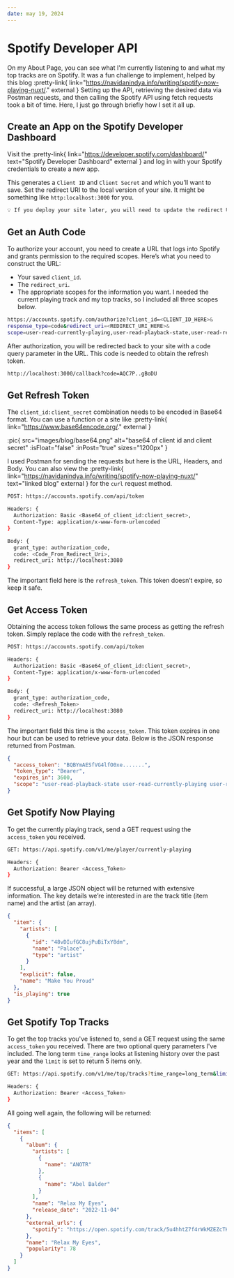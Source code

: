 ```yaml
---
date: may 19, 2024
---
```


# Spotify Developer API

On my About Page, you can see what I'm currently listening to and what my top tracks are on Spotify. It was a fun challenge to implement, helped by this blog :pretty-link{ link="https://navidanindya.info/writing/spotify-now-playing-nuxt/." external } Setting up the API, retrieving the desired data via Postman requests, and then calling the Spotify API using fetch requests took a bit of time. Here, I just go through briefly how I set it all up.

## Create an App on the Spotify Developer Dashboard

Visit the :pretty-link{ link="https://developer.spotify.com/dashboard/" text="Spotify Developer Dashboard" external } and log in with your Spotify credentials to create a new app.

This generates a `Client ID` and `Client Secret` and which you'll want to save. Set the redirect URI to the local version of your site. It might be something like `http:localhost:3000` for you.

```tex
💡 If you deploy your site later, you will need to update the redirect URI to match the deployed site's URL.
```

## Get an Auth Code

To authorize your account, you need to create a URL that logs into Spotify and grants permission to the required scopes. Here’s what you need to construct the URL:

- Your saved `client_id`.
- The `redirect_uri`.
- The appropriate scopes for the information you want. I needed the current playing track and my top tracks, so I included all three scopes below.

```bash
https://accounts.spotify.com/authorize?client_id=<CLIENT_ID_HERE>&
response_type=code&redirect_uri=<REDIRECT_URI_HERE>&
scope=user-read-currently-playing,user-read-playback-state,user-read-recently-played,user-top-read
```

After authorization, you will be redirected back to your site with a code query parameter in the URL. This code is needed to obtain the refresh token.

```bash
http://localhost:3000/callback?code=AQC7P..gBoDU
```

## Get Refresh Token

The `client_id:client_secret` combination needs to be encoded in Base64 format. You can use a function or a site like :pretty-link{ link="https://www.base64encode.org/." external }

:pic{ src="images/blog/base64.png" alt="base64 of client id and client secret" :isFloat="false" :inPost="true" sizes="1200px" }

I used Postman for sending the requests but here is the URL, Headers, and Body. You can also view the :pretty-link{ link="https://navidanindya.info/writing/spotify-now-playing-nuxt/" text="linked blog" external } for the `curl` request method.

```bash
POST: https://accounts.spotify.com/api/token

Headers: {
  Authorization: Basic <Base64_of_client_id:client_secret>,
  Content-Type: application/x-www-form-urlencoded
}

Body: {
  grant_type: authorization_code,
  code: <Code_From_Redirect_Uri>,
  redirect_uri: http://localhost:3080
}
```

The important field here is the `refresh_token`. This token doesn’t expire, so keep it safe.

## Get Access Token

Obtaining the access token follows the same process as getting the refresh token. Simply replace the code with the `refresh_token`.

```bash
POST: https://accounts.spotify.com/api/token

Headers: {
  Authorization: Basic <Base64_of_client_id:client_secret>,
  Content-Type: application/x-www-form-urlencoded
}

Body: {
  grant_type: authorization_code,
  code: <Refresh_Token>
  redirect_uri: http://localhost:3080
}
```

The important field this time is the `access_token`. This token expires in one hour but can be used to retrieve your data. Below is the JSON response returned from Postman.

```json
{
  "access_token": "BQBYmAESfVG4lfO0xe.......",
  "token_type": "Bearer",
  "expires_in": 3600,
  "scope": "user-read-playback-state user-read-currently-playing user-read-recently-played user-top-read"
}
```

## Get Spotify Now Playing

To get the currently playing track, send a GET request using the `access_token` you received.

```bash
GET: https://api.spotify.com/v1/me/player/currently-playing

Headers: {
  Authorization: Bearer <Access_Token>
}
```

If successful, a large JSON object will be returned with extensive information. The key details we’re interested in are the track title (item name) and the artist (an array).

```json
{
  "item": {
    "artists": [
      {
        "id": "48vDIufGC8ujPuBiTxY8dm",
        "name": "Palace",
        "type": "artist"
      }
    ],
    "explicit": false,
    "name": "Make You Proud"
  },
  "is_playing": true
}
```

## Get Spotify Top Tracks

To get the top tracks you've listened to, send a GET request using the same `access_token` you received. There are two optional query parameters I've included. The long term `time_range` looks at listening history over the past year and the `limit` is set to return 5 items only.

```bash
GET: https://api.spotify.com/v1/me/top/tracks?time_range=long_term&limit=5

Headers: {
  Authorization: Bearer <Access_Token>
}
```

All going well again, the following will be returned:

```json
{
  "items": [
    {
      "album": {
        "artists": [
          {
            "name": "ANOTR"
          },
          {
            "name": "Abel Balder"
          }
        ],
        "name": "Relax My Eyes",
        "release_date": "2022-11-04"
      },
      "external_urls": {
        "spotify": "https://open.spotify.com/track/5u4hhtZ7f4rWkMZEZcTKrH"
      },
      "name": "Relax My Eyes",
      "popularity": 78
    }
  ]
}
```
